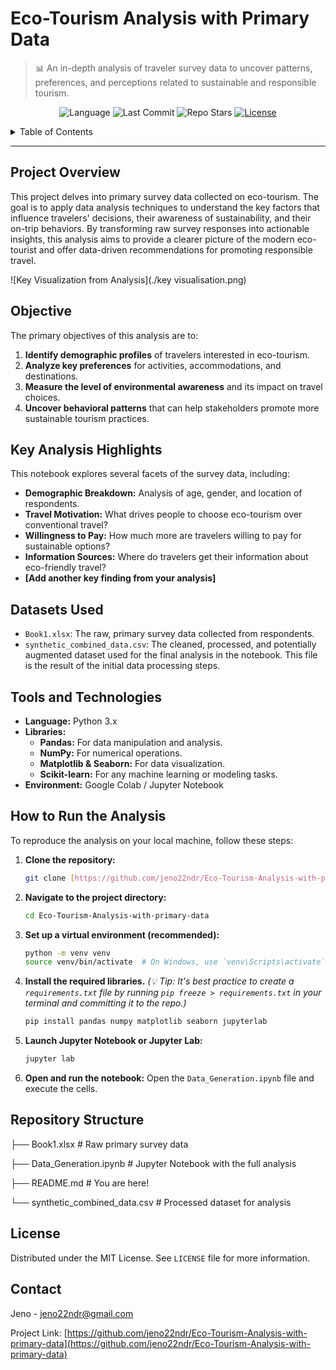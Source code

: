 # Eco-Tourism Analysis with Primary Data

> 📊 An in-depth analysis of traveler survey data to uncover patterns, preferences, and perceptions related to sustainable and responsible tourism.

<p align="center">
  <img alt="Language" src="https://img.shields.io/github/languages/top/jeno22ndr/Eco-Tourism-Analysis-with-primary-data?style=for-the-badge">
  <img alt="Last Commit" src="https://img.shields.io/github/last-commit/jeno22ndr/Eco-Tourism-Analysis-with-primary-data?style=for-the-badge&color=blue">
  <img alt="Repo Stars" src="https://img.shields.io/github/stars/jeno22ndr/Eco-Tourism-Analysis-with-primary-data?style=for-the-badge&color=yellow">
  <a href="https://github.com/jeno22ndr/Eco-Tourism-Analysis-with-primary-data/blob/main/LICENSE">
    <img alt="License" src="https://img.shields.io/github/license/jeno22ndr/Eco-Tourism-Analysis-with-primary-data?style=for-the-badge">
  </a>
</p>

<details>
  <summary>Table of Contents</summary>
  <ol>
    <li><a href="#project-overview">Project Overview</a></li>
    <li><a href="#objective">Objective</a></li>
    <li><a href="#key-analysis-highlights">Key Analysis Highlights</a></li>
    <li><a href="#datasets-used">Datasets Used</a></li>
    <li><a href="#tools-and-technologies">Tools and Technologies</a></li>
    <li><a href="#how-to-run-the-analysis">How to Run the Analysis</a></li>
    <li><a href="#repository-structure">Repository Structure</a></li>
    <li><a href="#license">License</a></li>
    <li><a href="#contact">Contact</a></li>
  </ol>
</details>

---

## Project Overview

This project delves into primary survey data collected on eco-tourism. The goal is to apply data analysis techniques to understand the key factors that influence travelers' decisions, their awareness of sustainability, and their on-trip behaviors. By transforming raw survey responses into actionable insights, this analysis aims to provide a clearer picture of the modern eco-tourist and offer data-driven recommendations for promoting responsible travel.

![Key Visualization from Analysis](./key visualisation.png)

## Objective

The primary objectives of this analysis are to:
1.  **Identify demographic profiles** of travelers interested in eco-tourism.
2.  **Analyze key preferences** for activities, accommodations, and destinations.
3.  **Measure the level of environmental awareness** and its impact on travel choices.
4.  **Uncover behavioral patterns** that can help stakeholders promote more sustainable tourism practices.

## Key Analysis Highlights

This notebook explores several facets of the survey data, including:
* **Demographic Breakdown:** Analysis of age, gender, and location of respondents.
* **Travel Motivation:** What drives people to choose eco-tourism over conventional travel?
* **Willingness to Pay:** How much more are travelers willing to pay for sustainable options?
* **Information Sources:** Where do travelers get their information about eco-friendly travel?
* **[Add another key finding from your analysis]**

## Datasets Used

* `Book1.xlsx`: The raw, primary survey data collected from respondents.
* `synthetic_combined_data.csv`: The cleaned, processed, and potentially augmented dataset used for the final analysis in the notebook. This file is the result of the initial data processing steps.

## Tools and Technologies

* **Language:** Python 3.x
* **Libraries:**
    * **Pandas:** For data manipulation and analysis.
    * **NumPy:** For numerical operations.
    * **Matplotlib & Seaborn:** For data visualization.
    * **Scikit-learn:** For any machine learning or modeling tasks.
* **Environment:** Google Colab / Jupyter Notebook

## How to Run the Analysis

To reproduce the analysis on your local machine, follow these steps:

1.  **Clone the repository:**
    ```sh
    git clone [https://github.com/jeno22ndr/Eco-Tourism-Analysis-with-primary-data.git](https://github.com/jeno22ndr/Eco-Tourism-Analysis-with-primary-data.git)
    ```
2.  **Navigate to the project directory:**
    ```sh
    cd Eco-Tourism-Analysis-with-primary-data
    ```
3.  **Set up a virtual environment (recommended):**
    ```sh
    python -m venv venv
    source venv/bin/activate  # On Windows, use `venv\Scripts\activate`
    ```
4.  **Install the required libraries.**
    *(💡 Tip: It's best practice to create a `requirements.txt` file by running `pip freeze > requirements.txt` in your terminal and committing it to the repo.)*
    ```sh
    pip install pandas numpy matplotlib seaborn jupyterlab
    ```
5.  **Launch Jupyter Notebook or Jupyter Lab:**
    ```sh
    jupyter lab
    ```
6.  **Open and run the notebook:**
    Open the `Data_Generation.ipynb` file and execute the cells.

## Repository Structure
├── Book1.xlsx                  # Raw primary survey data

├── Data_Generation.ipynb       # Jupyter Notebook with the full analysis

├── README.md                   # You are here!

└── synthetic_combined_data.csv # Processed dataset for analysis

## License

Distributed under the MIT License. See `LICENSE` file for more information. 

## Contact

Jeno - [jeno22ndr@gmail.com](mailto:jeno22ndr@gmail.com)

Project Link: [https://github.com/jeno22ndr/Eco-Tourism-Analysis-with-primary-data](https://github.com/jeno22ndr/Eco-Tourism-Analysis-with-primary-data)
